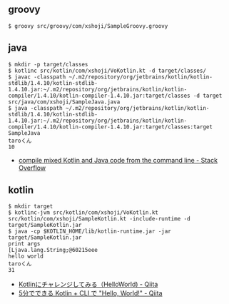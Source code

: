 
## groovy

```
$ groovy src/groovy/com/xshoji/SampleGroovy.groovy
```

## java

```
$ mkdir -p target/classes
$ kotlinc src/kotlin/com/xshoji/VoKotlin.kt -d target/classes/
$ javac -classpath ~/.m2/repository/org/jetbrains/kotlin/kotlin-stdlib/1.4.10/kotlin-stdlib-1.4.10.jar:~/.m2/repository/org/jetbrains/kotlin/kotlin-compiler/1.4.10/kotlin-compiler-1.4.10.jar:target/classes -d target src/java/com/xshoji/SampleJava.java
$ java -classpath ~/.m2/repository/org/jetbrains/kotlin/kotlin-stdlib/1.4.10/kotlin-stdlib-1.4.10.jar:~/.m2/repository/org/jetbrains/kotlin/kotlin-compiler/1.4.10/kotlin-compiler-1.4.10.jar:target/classes:target SampleJava
taroくん
10
```

 - [compile mixed Kotlin and Java code from the command line - Stack Overflow](https://stackoverflow.com/questions/33843753/compile-mixed-kotlin-and-java-code-from-the-command-line/45365418#45365418)

## kotlin

```
$ mkdir target
$ kotlinc-jvm src/kotlin/com/xshoji/VoKotlin.kt src/kotlin/com/xshoji/SampleKotlin.kt -include-runtime -d target/SampleKotlin.jar
$ java -cp $KOTLIN_HOME/lib/kotlin-runtime.jar -jar target/SampleKotlin.jar
print args
[Ljava.lang.String;@60215eee
hello world
taroくん
31
```

 - [Kotlinにチャレンジしてみる（HelloWorld) - Qiita](https://qiita.com/saba1024/items/d525fb6c89d1180b409a)
 - [5分でできる Kotlin + CLI で "Hello, World!" - Qiita](https://qiita.com/takuhiro/items/994a99611c97550a5d68)
